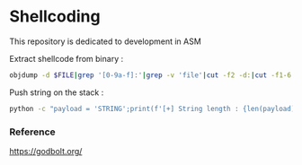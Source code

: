 # Shellcoding
This repository is dedicated to development in ASM 

Extract shellcode from binary :
```bash
objdump -d $FILE|grep '[0-9a-f]:'|grep -v 'file'|cut -f2 -d:|cut -f1-6 -d' '|tr -s ' '|tr '\t' ' '|sed 's/ $//g'|sed 's/ /\\x/g'|paste -d '' -s |sed 's/^/"/'|sed 's/$/"/g'
```

Push string on the stack :
```bash
python -c "payload = 'STRING';print(f'[+] String length : {len(payload)}\n[+] LE string     : {payload[::-1]}\n[+] LE Hex string : 0x{payload[::-1].encode().hex()}\n')"
```

### Reference
https://godbolt.org/
